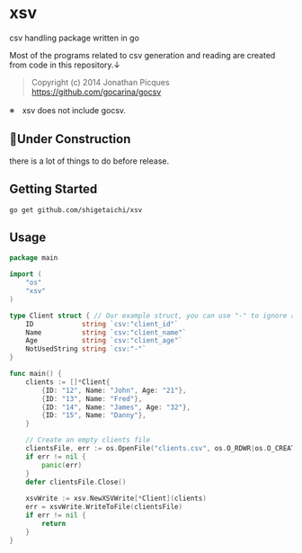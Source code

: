# xsv
csv handling package written in go

Most of the programs related to csv generation and reading are created from code in this repository.↓

> Copyright (c) 2014 Jonathan Picques
> https://github.com/gocarina/gocsv

※　xsv does not include gocsv.

## 🚧Under Construction
there is a lot of things to do before release.

## Getting Started

```
go get github.com/shigetaichi/xsv
```

## Usage

```go
package main

import (
    "os"
	"xsv"
)

type Client struct { // Our example struct, you can use "-" to ignore a field
	ID            string `csv:"client_id"`
	Name          string `csv:"client_name"`
	Age           string `csv:"client_age"`
	NotUsedString string `csv:"-"`
}

func main() {
	clients := []*Client{
		{ID: "12", Name: "John", Age: "21"},
		{ID: "13", Name: "Fred"},
		{ID: "14", Name: "James", Age: "32"},
		{ID: "15", Name: "Danny"},
	}

	// Create an empty clients file
	clientsFile, err := os.OpenFile("clients.csv", os.O_RDWR|os.O_CREATE|os.O_TRUNC, os.ModePerm)
	if err != nil {
		panic(err)
	}
	defer clientsFile.Close()
	
	xsvWrite := xsv.NewXSVWrite[*Client](clients)
	err = xsvWrite.WriteToFile(clientsFile)
	if err != nil {
		return
	}
}

```